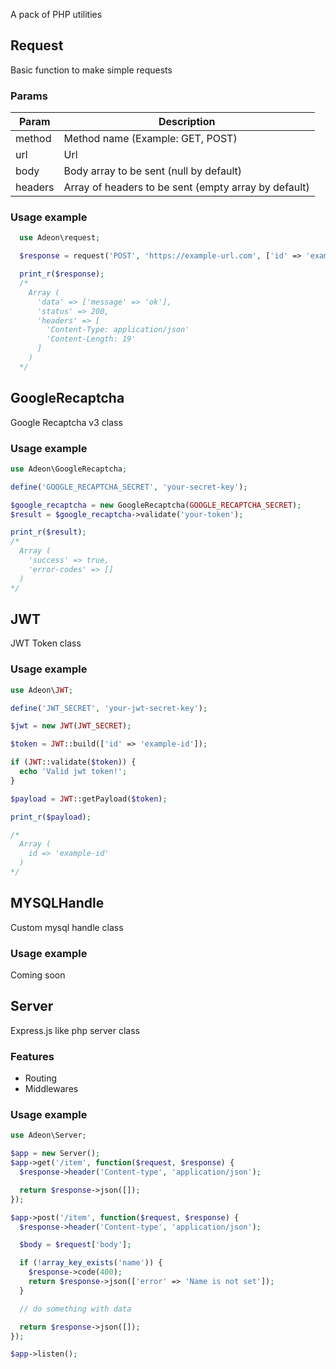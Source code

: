 A pack of PHP utilities

## Request
Basic function to make simple requests

### Params
Param | Description
------------ | -------------
method | Method name (Example: GET, POST)
url | Url
body | Body array to be sent (null by default)
headers | Array of headers to be sent (empty array by default)

### Usage example
```php
  use Adeon\request;

  $response = request('POST', 'https://example-url.com', ['id' => 'example-id']);

  print_r($response);
  /*
    Array (
      'data' => ['message' => 'ok'],
      'status' => 200,
      'headers' => [
        'Content-Type: application/json'
        'Content-Length: 19'
      ]
    )
  */
```

## GoogleRecaptcha
Google Recaptcha v3 class

### Usage example
```php
use Adeon\GoogleRecaptcha;

define('GOOGLE_RECAPTCHA_SECRET', 'your-secret-key');

$google_recaptcha = new GoogleRecaptcha(GOOGLE_RECAPTCHA_SECRET);
$result = $google_recaptcha->validate('your-token');

print_r($result);
/*
  Array (
    'success' => true,
    'error-codes' => []
  )
*/
```

## JWT
JWT Token class

### Usage example
```php
use Adeon\JWT;

define('JWT_SECRET', 'your-jwt-secret-key');

$jwt = new JWT(JWT_SECRET);

$token = JWT::build(['id' => 'example-id']);

if (JWT::validate($token)) {
  echo 'Valid jwt token!';
}

$payload = JWT::getPayload($token);

print_r($payload);

/*
  Array (
    id => 'example-id'
  )
*/

```

## MYSQLHandle
Custom mysql handle class

### Usage example
Coming soon

## Server
Express.js like php server class

### Features
- Routing
- Middlewares

### Usage example
```php
use Adeon\Server;

$app = new Server();
$app->get('/item', function($request, $response) {
  $response->header('Content-type', 'application/json');

  return $response->json([]);
});

$app->post('/item', function($request, $response) {
  $response->header('Content-type', 'application/json');

  $body = $request['body'];

  if (!array_key_exists('name')) {
    $response->code(400);
    return $response->json(['error' => 'Name is not set']);
  }

  // do something with data

  return $response->json([]);
});

$app->listen();

```
